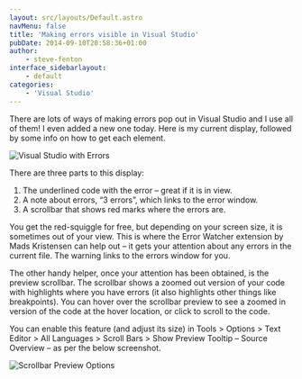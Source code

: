 ```yaml
---
layout: src/layouts/Default.astro
navMenu: false
title: 'Making errors visible in Visual Studio'
pubDate: 2014-09-10T20:58:36+01:00
author:
    - steve-fenton
interface_sidebarlayout:
    - default
categories:
    - 'Visual Studio'
---
```


There are lots of ways of making errors pop out in Visual Studio and I use all of them! I even added a new one today. Here is my current display, followed by some info on how to get each element.

![Visual Studio with Errors](/img/2015/07/visual-studio-with-errors.png)

There are three parts to this display:

1. The underlined code with the error – great if it is in view.
2. A note about errors, “3 errors”, which links to the error window.
3. A scrollbar that shows red marks where the errors are.

You get the red-squiggle for free, but depending on your screen size, it is sometimes out of your view. This is where the Error Watcher extension by Mads Kristensen can help out – it gets your attention about any errors in the current file. The warning links to the errors window for you.

The other handy helper, once your attention has been obtained, is the preview scrollbar. The scrollbar shows a zoomed out version of your code with highlights where you have errors (it also highlights other things like breakpoints). You can hover over the scrollbar preview to see a zoomed in version of the code at the hover location, or click to scroll to the code.

You can enable this feature (and adjust its size) in Tools &gt; Options &gt; Text Editor &gt; All Languages &gt; Scroll Bars &gt; Show Preview Tooltip – Source Overview – as per the below screenshot.

![Scrollbar Preview Options](/img/2015/07/scrollbar-preview-options.png)